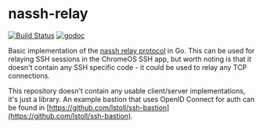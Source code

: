 # nassh-relay

[![Build Status](https://badge.buildkite.com/8fad31fa601281619d3c24b5473abd741ea029a8f80dcf4292.svg)](https://buildkite.com/lstoll/nassh-relay)
[![godoc](https://godoc.org/github.com/lstoll/nassh-relay?status.svg)](https://godoc.org/github.com/lstoll/nassh-relay)

Basic implementation of the [nassh relay protocol](https://chromium.googlesource.com/apps/libapps/+/HEAD/nassh/doc/relay-protocol.md) in Go. This can be used for relaying SSH sessions in the ChromeOS SSH app, but worth noting is that it doesn't contain any SSH specific code - it could be used to relay any TCP connections.

This repository doesn't contain any usable client/server implementations, it's just a library. An example bastion that uses OpenID Connect for auth can be found in [https://github.com/lstoll/ssh-bastion](https://github.com/lstoll/ssh-bastion).
